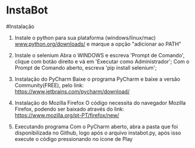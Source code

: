 # InstaBot

#Instalação

1. Instale o python para sua plataforma (windows/linux/mac) 
 www.python.org/downloads/ e marque a opção "adicionar ao PATH"

2. Instale o selenium
Abra o WINDOWS e escreva 'Prompt de Comando', clique com botão direito e vá em 'Executar como Administrador';
Com o Prompt de Comando aberto, escreva 'pip install selenium';

3. Instalação do PyCharm
Baixe o programa PyCharm e baixe a versão Community(FREE), pelo link: https://www.jetbrains.com/pycharm/download/

4. Instalação do Mozilla Firefox
O código necessita do navegador Mozilla Firefox, podendo ser baixado através do link: https://www.mozilla.org/pt-PT/firefox/new/

5. Executando programa
Com o PyCharm aberto, abra a pasta que foi disponibilizada no Github, logo após o arquivo instabot.py, após isso execute o código pressionando no ícone de Play
